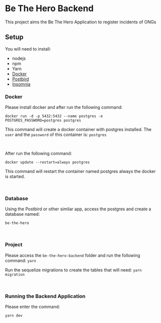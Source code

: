 # Be The Hero Backend

This project aims the Be The Hero Application to register incidents of ONGs

## Setup

You will need to install:
* nodejs
* npm
* Yarn
* [Docker](https://www.docker.com/)
* [Postbird](https://www.electronjs.org/apps/postbird)
* [Insomnia](https://insomnia.rest/download/)

### Docker

Please install docker and after run the following command:

`docker run -d -p 5432:5432 --name postgres -e POSTGRES_PASSWORD=postgres postgres `

This command will create a docker container with postgres installed.
The `user` and the `password` of this container is: `postgres`

&nbsp;

After run the following command:

`docker update --restart=always postgres`

This command will restart the container named postgres always the docker is started.

&nbsp;

### Database
Using the Postbird or other similar app, access the postgres and create a database named:

`be-the-hero`

&nbsp;

### Project

Please access the `be-the-hero-backend` folder and run the following command: `yarn`

Run the sequelize migrations to create the tables that will need: `yarn migration`

&nbsp;


### Running the Backend Application

Please enter the command:

`yarn dev`

&nbsp;
